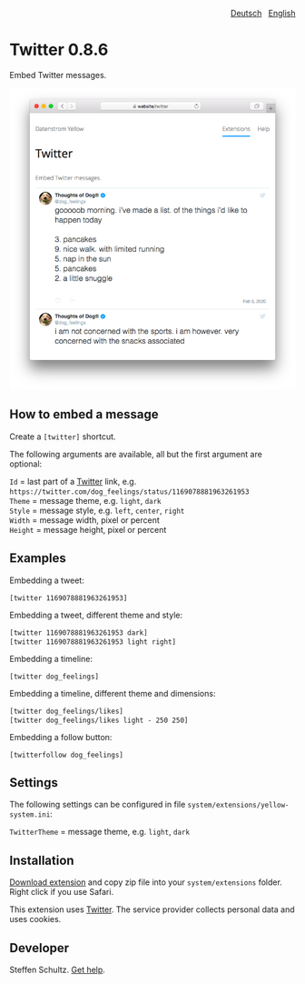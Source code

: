 <p align="right"><a href="README-de.md">Deutsch</a> &nbsp; <a href="README.md">English</a></p>

# Twitter 0.8.6

Embed Twitter messages.

<p align="center"><img src="twitter-screenshot.png?raw=true" alt="Screenshot"></p>

## How to embed a message

Create a `[twitter]` shortcut. 

The following arguments are available, all but the first argument are optional:
 
`Id` = last part of a [Twitter](https://www.twitter.com) link, e.g. `https://twitter.com/dog_feelings/status/1169078881963261953`  
`Theme` = message theme, e.g. `light`, `dark`  
`Style` = message style, e.g. `left`, `center`, `right`  
`Width` = message width, pixel or percent  
`Height` = message height, pixel or percent  

## Examples

Embedding a tweet:

    [twitter 1169078881963261953]

Embedding a tweet, different theme and style:

    [twitter 1169078881963261953 dark]
    [twitter 1169078881963261953 light right]

Embedding a timeline:

    [twitter dog_feelings]

Embedding a timeline, different theme and dimensions:

    [twitter dog_feelings/likes]
    [twitter dog_feelings/likes light - 250 250]

Embedding a follow button:

    [twitterfollow dog_feelings]

## Settings

The following settings can be configured in file `system/extensions/yellow-system.ini`:

`TwitterTheme` = message theme, e.g. `light`, `dark`  

## Installation

[Download extension](https://github.com/datenstrom/yellow-extensions/raw/master/zip/twitter.zip) and copy zip file into your `system/extensions` folder. Right click if you use Safari.

This extension uses [Twitter](https://www.twitter.com). The service provider collects personal data and uses cookies.

## Developer

Steffen Schultz. [Get help](https://github.com/schulle4u/yellow-extensions-schulle4u/issues).

